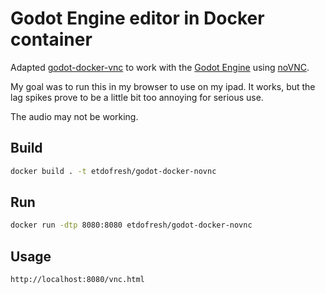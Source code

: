# Godot Engine editor in Docker container

Adapted [godot-docker-vnc](https://github.com/TeddyDD/godot-docker-vnc) to work with the [Godot Engine](https://godotengine.org/) using [noVNC](https://novnc.com/).

My goal was to run this in my browser to use on my ipad. It works, but the lag spikes prove to be a little bit too annoying for serious use.

The audio may not be working.

## Build

``` sh
docker build . -t etdofresh/godot-docker-novnc
```

## Run
``` sh
docker run -dtp 8080:8080 etdofresh/godot-docker-novnc
```

## Usage
```http
http://localhost:8080/vnc.html
```

